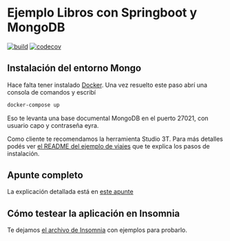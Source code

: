 # Ejemplo Libros con Springboot y MongoDB

[![build](https://github.com/uqbar-project/eg-libros-springboot-mongo-kotlin/actions/workflows/build.yml/badge.svg)](https://github.com/uqbar-project/eg-libros-springboot-mongo-kotlin/actions/workflows/build.yml) [![codecov](https://codecov.io/gh/uqbar-project/eg-libros-springboot-mongo-kotlin/branch/master/graph/badge.svg?token=KHXEZluyIv)](https://codecov.io/gh/uqbar-project/eg-libros-springboot-mongo-kotlin)

## Instalación del entorno Mongo

Hace falta tener instalado [Docker](https://www.docker.com/). Una vez resuelto este paso abrí una consola de comandos y escribí

```bash
docker-compose up
```

Eso te levanta una base documental MongoDB en el puerto 27021, con usuario capo y contraseña eyra.

Como cliente te recomendamos la herramienta Studio 3T. Para más detalles podés ver [el README del ejemplo de viajes](https://github.com/uqbar-project/eg-viajes-mongodb) que te explica los pasos de instalación.

## Apunte completo

La explicación detallada está en [este apunte](https://docs.google.com/document/d/1kLAsruPYKZBNB0zi40_ORYavt_daQzEpaz2tf6pB6zw/edit#)

## Cómo testear la aplicación en Insomnia

Te dejamos [el archivo de Insomnia](./Libros_Insomnia.json) con ejemplos para probarlo.
